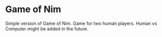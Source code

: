 # Game of Nim
Simple version of Game of Nim.
Game for two human players. Human vs Computer might be added in the future.
